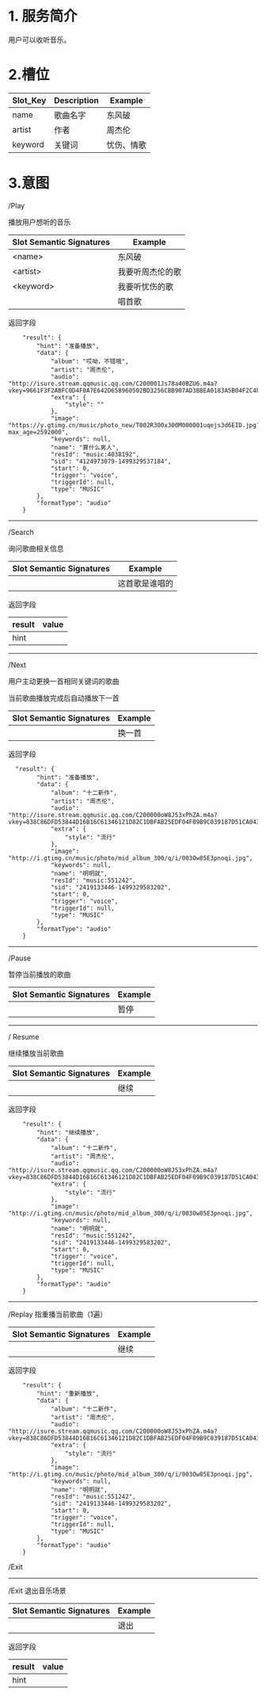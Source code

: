 # 1. 服务简介

用户可以收听音乐。

# 2.槽位

| **Slot\_Key** | **Description** | **Example** |
| --- | --- | --- |
| name | 歌曲名字 | 东风破 |
| artist | 作者 | 周杰伦 |
| keyword | 关键词 | 忧伤、情歌 |

# 3.意图

\/Play

播放用户想听的音乐

| **Slot Semantic Signatures** | **Example** |
| --- | --- |
| &lt;name&gt; | 东风破 |
| &lt;artist&gt; | 我要听周杰伦的歌 |
| &lt;keyword&gt; | 我要听忧伤的歌 |
|  | 唱首歌 |

返回字段

```
    "result": {
        "hint": "准备播放",
        "data": {
            "album": "哎呦，不错哦",
            "artist": "周杰伦",
            "audio": "http://isure.stream.qqmusic.qq.com/C200001Js78a40BZU6.m4a?vkey=9661F3F2ABFC0D4F0A7E642D658960502BD3256CBB907AD3BBEA0183A5B04F2C4F44751DC8FE8776ABD72427071476C31CFEDE6F5679081E&guid=12347254&fromtag=50&uin=1152921504733674178",
            "extra": {
                "style": ""
            },
            "image": "https://y.gtimg.cn/music/photo_new/T002R300x300M000001uqejs3d6EID.jpg?max_age=2592000",
            "keywords": null,
            "name": "算什么男人",
            "resId": "music:4038192",
            "sid": "4124973079-1499329537184",
            "start": 0,
            "trigger": "voice",
            "triggerId": null,
            "type": "MUSIC"
        },
        "formatType": "audio"
    }
```

---

\/Search

询问歌曲相关信息

| **Slot Semantic Signatures** | **Example** |
| --- | --- |
|  | 这首歌是谁唱的 |

返回字段

| **result** | **value** |
| --- | --- |
| hint |  |

---

\/Next

用户主动更换一首相同关键词的歌曲

当前歌曲播放完成后自动播放下一首

| **Slot Semantic Signatures** | **Example** |
| --- | --- |
|  | 换一首 |

返回字段

```
  "result": {
        "hint": "准备播放",
        "data": {
            "album": "十二新作",
            "artist": "周杰伦",
            "audio": "http://isure.stream.qqmusic.qq.com/C200000oW8J53xPhZA.m4a?vkey=838C86DFD53844D16B16C61346121D82C1DBFAB25EDF04F09B9C039187D51CA043EF36941B7AA4B79C05450F291957C5AEF8892E722EE646&guid=12347254&fromtag=50&uin=1152921504733674178",
            "extra": {
                "style": "流行"
            },
            "image": "http://i.gtimg.cn/music/photo/mid_album_300/q/i/003Ow85E3pnoqi.jpg",
            "keywords": null,
            "name": "明明就",
            "resId": "music:551242",
            "sid": "2419133446-1499329583202",
            "start": 0,
            "trigger": "voice",
            "triggerId": null,
            "type": "MUSIC"
        },
        "formatType": "audio"
    }
```

---

\/Pause

暂停当前播放的歌曲

| **Slot Semantic Signatures** | **Example** |
| --- | --- |
|  | 暂停 |

---

\/ Resume

继续播放当前歌曲

| **Slot Semantic Signatures** | **Example** |
| --- | --- |
|  | 继续 |

返回字段

```
    "result": {
        "hint": "继续播放",
        "data": {
            "album": "十二新作",
            "artist": "周杰伦",
            "audio": "http://isure.stream.qqmusic.qq.com/C200000oW8J53xPhZA.m4a?vkey=838C86DFD53844D16B16C61346121D82C1DBFAB25EDF04F09B9C039187D51CA043EF36941B7AA4B79C05450F291957C5AEF8892E722EE646&guid=12347254&fromtag=50&uin=1152921504733674178",
            "extra": {
                "style": "流行"
            },
            "image": "http://i.gtimg.cn/music/photo/mid_album_300/q/i/003Ow85E3pnoqi.jpg",
            "keywords": null,
            "name": "明明就",
            "resId": "music:551242",
            "sid": "2419133446-1499329583202",
            "start": 0,
            "trigger": "voice",
            "triggerId": null,
            "type": "MUSIC"
        },
        "formatType": "audio"
    }
```

---

\/Replay
指重播当前歌曲（1遍）

| **Slot Semantic Signatures** | **Example** |
| --- | --- |
|  | 继续 |

返回字段

```
    "result": {
        "hint": "重新播放",
        "data": {
            "album": "十二新作",
            "artist": "周杰伦",
            "audio": "http://isure.stream.qqmusic.qq.com/C200000oW8J53xPhZA.m4a?vkey=838C86DFD53844D16B16C61346121D82C1DBFAB25EDF04F09B9C039187D51CA043EF36941B7AA4B79C05450F291957C5AEF8892E722EE646&guid=12347254&fromtag=50&uin=1152921504733674178",
            "extra": {
                "style": "流行"
            },
            "image": "http://i.gtimg.cn/music/photo/mid_album_300/q/i/003Ow85E3pnoqi.jpg",
            "keywords": null,
            "name": "明明就",
            "resId": "music:551242",
            "sid": "2419133446-1499329583202",
            "start": 0,
            "trigger": "voice",
            "triggerId": null,
            "type": "MUSIC"
        },
        "formatType": "audio"
    }
```



\/Exit

---

\/Exit
退出音乐场景

| **Slot Semantic Signatures** | **Example** |
| --- | --- |
|  | 退出 |

返回字段

| **result** | **value** |
| --- | --- |
| hint |  |

